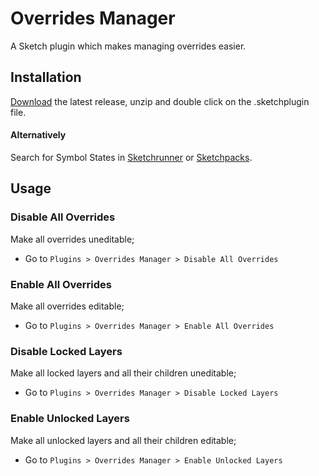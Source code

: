 # Overrides Manager

A Sketch plugin which makes managing overrides easier.


## Installation

[Download][] the latest release, unzip and double click on the .sketchplugin file.

[Download]: https://github.com/ozgurgunes/Sketch-Symbol-States/releases/latest/download/symbol-states.sketchplugin.zip

#### Alternatively

Search for Symbol States in [Sketchrunner](http://sketchrunner.com/) or [Sketchpacks](https://sketchpacks.com/).

## Usage

### Disable All Overrides

Make all overrides uneditable;

* Go to ```Plugins > Overrides Manager > Disable All Overrides```

### Enable All Overrides

Make all overrides editable;

* Go to ```Plugins > Overrides Manager > Enable All Overrides```

### Disable Locked Layers

Make all locked layers and all their children uneditable;

* Go to ```Plugins > Overrides Manager > Disable Locked Layers```

### Enable Unlocked Layers

Make all unlocked layers and all their children editable;

* Go to ```Plugins > Overrides Manager > Enable Unlocked Layers```

